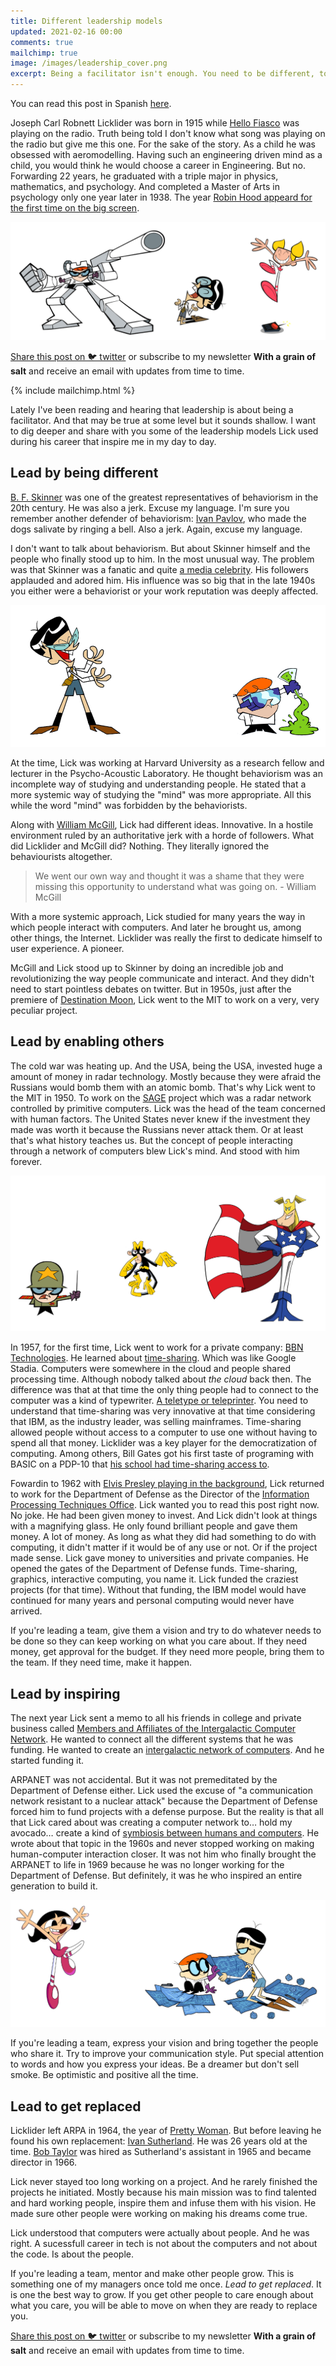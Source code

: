 ```yaml
---
title: Different leadership models
updated: 2021-02-16 00:00
comments: true
mailchimp: true
image: /images/leadership_cover.png
excerpt: Being a facilitator isn't enough. You need to be different, to enable others, to inspire and to make others grow so you can get replaced.
---
```


You can read this post in Spanish [here](/es/different-leadership-models).

Joseph Carl Robnett Licklider was born in 1915 while [Hello Fiasco](https://www.youtube.com/watch?v=WWfhrpX5igY) was playing on the radio. Truth being told I don't know what song was playing on the radio but give me this one. For the sake of the story. As a child he was obsessed with aeromodelling. Having such an engineering driven mind as a child, you would think he would choose a career in Engineering. But no. Forwarding 22 years, he graduated with a triple major in physics, mathematics, and psychology. And completed a Master of Arts in psychology only one year later in 1938. The year [Robin Hood appeard for the first time on the big screen](https://www.youtube.com/watch?v=BpqR6Ca-LL8).

![](/images/leadership_cover.png)

[Share this post on 🐦 twitter](https://twitter.com/intent/tweet?text={{page.title}}&url={{site.url}}{{page.url}}&via={{site.twitter_username}}&related={{site.twitter_username}}) or subscribe to my newsletter **With a grain of salt** and receive an email with updates from time to time.

{% include mailchimp.html %}

Lately I've been reading and hearing that leadership is about being a facilitator. And that may be true at some level but it sounds shallow. I want to dig deeper and share with you some of the leadership models Lick used during his career that inspire me in my day to day.

## Lead by being different
[B. F. Skinner](https://en.wikipedia.org/wiki/B._F._Skinner) was one of the greatest representatives of behaviorism in the 20th century. He was also a jerk. Excuse my language. I'm sure you remember another defender of behaviorism: [Ivan Pavlov](https://en.wikipedia.org/wiki/Ivan_Pavlov), who made the dogs salivate by ringing a bell. Also a jerk. Again, excuse my language. 

I don't want to talk about behaviorism. But about Skinner himself and the people who finally stood up to him. In the most unusual way. The problem was that Skinner was a fanatic and quite [a media celebrity](https://www.youtube.com/watch?v=rDi9VdEzpeI). His followers applauded and adored him. His influence was so big that in the late 1940s you either were a behaviorist or your work reputation was deeply affected.

![](/images/leadership_different.png)

At the time, Lick was working at Harvard University as a research fellow and lecturer in the Psycho-Acoustic Laboratory. He thought behaviorism was an incomplete way of studying and understanding people. He stated that a more systemic way of studying the "mind" was more appropriate. All this while the word "mind" was forbidden by the behaviorists.

Along with [William McGill](https://en.wikipedia.org/wiki/William_J._McGill), Lick had different ideas. Innovative. In a hostile environment ruled by an authoritative jerk with a horde of followers. What did Licklider and McGill did? Nothing. They literally ignored the behaviourists altogether.

> We went our own way and thought it was a shame that they were missing this opportunity to understand what was going on. - William McGill

With a more systemic approach, Lick studied for many years the way in which people interact with computers. And later he brought us, among other things, the Internet. Licklider was really the first to dedicate himself to user experience. A pioneer.

McGill and Lick stood up to Skinner by doing an incredible job and revolutionizing the way people communicate and interact. And they didn't need to start pointless debates on twitter. But in 1950s, just after the premiere of [Destination Moon](https://www.youtube.com/watch?v=R8qqX1d7iDo), Lick went to the MIT to work on a very, very peculiar project.

## Lead by enabling others
The cold war was heating up. And the USA, being the USA, invested huge a amount of money in radar technology. Mostly because they were afraid the Russians would bomb them with an atomic bomb. That's why Lick went to the MIT in 1950. To work on the [SAGE](https://en.wikipedia.org/wiki/Semi-Automatic_Ground_Environment) project which was a radar network controlled by primitive computers. Lick was the head of the team concerned with human factors. The United States never knew if the investment they made was worth it because the Russians never attack them. Or at least that's what history teaches us. But the concept of people interacting through a network of computers blew Lick's mind. And stood with him forever.

![](/images/leadership_usa.png)

In 1957, for the first time, Lick went to work for a private company: [BBN Technologies](https://en.wikipedia.org/wiki/BBN_Technologies). He learned about [time-sharing](https://en.wikipedia.org/wiki/Time-sharing). Which was like Google Stadia. Computers were somewhere in the cloud and people shared processing time. Although nobody talked about *the cloud* back then. The difference was that at that time the only thing people had to connect to the computer was a kind of typewriter. [A teletype or teleprinter](https://en.wikipedia.org/wiki/Teleprinter). You need to understand that time-sharing was very innovative at that time considering that IBM, as the industry leader, was selling mainframes. Time-sharing allowed people without access to a computer to use one without having to spend all that money. Licklider was a key player for the democratization of computing. Among others, Bill Gates got his first taste of programing with BASIC on a PDP-10 that [his school had time-sharing access to](https://legacy.voteview.com/gates.htm).

Fowardin to 1962 with [Elvis Presley playing in the background](https://www.youtube.com/watch?v=PU5xxh5UX4U), Lick returned to work for the Department of Defense as the Director of the [Information Processing Techniques Office](https://en.wikipedia.org/wiki/Information_Processing_Techniques_Office). Lick wanted you to read this post right now. No joke. He had been given money to invest. And Lick didn't look at things with a magnifying glass. He only found brilliant people and gave them money. A lot of money. As long as what they did had something to do with computing, it didn't matter if it would be of any use or not. Or if the project made sense. Lick gave money to universities and private companies. He opened the gates of the Department of Defense funds. Time-sharing, graphics, interactive computing, you name it. Lick funded the craziest projects (for that time). Without that funding, the IBM model would have continued for many years and personal computing would never have arrived.

If you're leading a team, give them a vision and try to do whatever needs to be done so they can keep working on what you care about. If they need money, get approval for the budget. If they need more people, bring them to the team. If they need time, make it happen.

## Lead by inspiring
The next year Lick sent a memo to all his friends in college and private business called [Members and Affiliates of the Intergalactic Computer Network](https://www.kurzweilai.net/memorandum-for-members-and-affiliates-of-the-intergalactic-computer-network). He wanted to connect all the different systems that he was funding. He wanted to create an [intergalactic network of computers](https://en.wikipedia.org/wiki/Intergalactic_Computer_Network). And he started funding it.

ARPANET was not accidental. But it was not premeditated by the Department of Defense either. Lick used the excuse of "a communication network resistant to a nuclear attack" because the Department of Defense forced him to fund projects with a defense purpose. But the reality is that all that Lick cared about was creating a computer network to… hold my avocado… create a kind of [symbiosis between humans and computers](https://groups.csail.mit.edu/medg/people/psz/Licklider.html). He wrote about that topic in the 1960s and never stopped working on making human-computer interaction closer. It was not him who finally brought the ARPANET to life in 1969 because he was no longer working for the Department of Defense. But definitely, it was he who inspired an entire generation to build it.

![](/images/leadership_inspire.png)

If you're leading a team, express your vision and bring together the people who share it. Try to improve your communication style. Put special attention to words and how you express your ideas. Be a dreamer but don't sell smoke. Be optimistic and positive all the time.

## Lead to get replaced
Licklider left ARPA in 1964, the year of [Pretty Woman](https://www.youtube.com/watch?v=_PLq0_7k1jk). But before leaving he found his own replacement: [Ivan Sutherland](https://en.wikipedia.org/wiki/Ivan_Sutherland). He was 26 years old at the time. [Bob Taylor](https://en.wikipedia.org/wiki/Robert_Taylor_(computer_scientist)) was hired as Sutherland's assistant in 1965 and became director in 1966.

Lick never stayed too long working on a project. And he rarely finished the projects he initiated. Mostly because his main mission was to find talented and hard working people, inspire them and infuse them with his vision. He made sure other people were working on making his dreams come true.

Lick understood that computers were actually about people. And he was right. A sucessfull career in tech is not about the computers and not about the code. Is about the people.

If you're leading a team, mentor and make other people grow. This is something one of my managers once told me once. *Lead to get replaced*. It is one the best way to grow. If you get other people to care enough about what you care, you will be able to move on when they are ready to replace you.

[Share this post on 🐦 twitter](https://twitter.com/intent/tweet?text={{page.title}}&url={{site.url}}{{page.url}}&via={{site.twitter_username}}&related={{site.twitter_username}}) or subscribe to my newsletter **With a grain of salt** and receive an email with updates from time to time.
